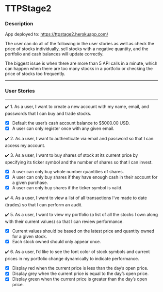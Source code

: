 # TTPStage2

### Description

App deployed to: https://ttpstage2.herokuapp.com/

The user can do all of the following in the user stories as well as check the price of stocks individually, sell stocks with a negative quantity, and the portfolio and cash balances will update correctly.

The biggest issue is when there are more than 5 API calls in a minute, which can happen when there are too many stocks in a portfolio or checking the price of stocks too frequently.

---

### User Stories

---

✔️ 1. As a user, I want to create a new account with my name, email, and passwords that I can buy and trade stocks.

- [x] Default the user’s cash account balance to \$5000.00 USD.
- [x] A user can only register once with any given email.

✔️ 2. As a user, I want to authenticate via email and password so that I can access my account.

✔️ 3. As a user, I want to buy shares of stock at its current price by specifying its ticker symbol and the number of shares so that I can invest.

- [x] A user can only buy whole number quantities of shares.
- [x] A user can only buy shares if they have enough cash in their account for a given purchase.
- [x] A user can only buy shares if the ticker symbol is valid.

✔️ 4. As a user, I want to view a list of all transactions I’ve made to date (trades) so that I can perform an audit.

✔️ 5. As a user, I want to view my portfolio (a list of all the stocks I own along with their current values) so that I can review performance.

- [x] Current values should be based on the latest price and quantity owned for a given stock.
- [x] Each stock owned should only appear once.

✔️ 6. As a user, I’d like to see the font color of stock symbols and current prices in my portfolio change dynamically to indicate performance.

- [x] Display red when the current price is less than the day’s open price.
- [x] Display grey when the current price is equal to the day’s open price.
- [x] Display green when the current price is greater than the day’s open price.
